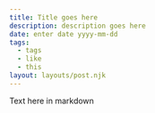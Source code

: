 ```yaml
---
title: Title goes here
description: description goes here
date: enter date yyyy-mm-dd
tags:
  - tags
  - like
  - this
layout: layouts/post.njk
---
```

Text here in markdown
